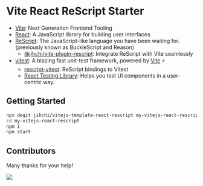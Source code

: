 # Vite React ReScript Starter

- [Vite](https://vitejs.dev): Next Generation Frontend Tooling
- [React](https://reactjs.org): A JavaScript library for building user interfaces
- [ReScript](https://rescript-lang.org): The JavaScript-like language you have been waiting for. (previously known as BuckleScript and Reason)
    - [@jihchi/vite-plugin-rescript](https://github.com/jihchi/vite-plugin-rescript): Integrate ReScript with Vite seamlessly
- [vitest](https://vitest.dev/): A blazing fast unit-test framework, powered by [Vite](https://vitejs.dev) ⚡️
    - [rescript-vitest](https://github.com/cometkim/rescript-vitest): ReScript bindings to Vitest
    - [React Testing Library](https://testing-library.com/docs/react-testing-library/intro/): Helps you test UI components in a user-centric way.

## Getting Started

```sh
npx degit jihchi/vitejs-template-react-rescript my-vitejs-react-rescript
cd my-vitejs-react-rescript
npm i
npm start
```

## Contributors

Many thanks for your help!

<a href="https://github.com/jihchi/vitejs-template-react-rescript/graphs/contributors">
  <img src="https://contributors-img.web.app/image?repo=jihchi/vitejs-template-react-rescript" />
</a>
